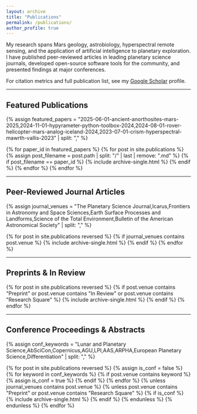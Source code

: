 ```yaml
---
layout: archive
title: "Publications"
permalink: /publications/
author_profile: true
---
```


My research spans Mars geology, astrobiology, hyperspectral remote sensing, and the application of artificial intelligence to planetary exploration. I have published peer-reviewed articles in leading planetary science journals, developed open-source software tools for the community, and presented findings at major conferences.

For citation metrics and full publication list, see my [Google Scholar](https://scholar.google.com/citations?user=1DCuzasAAAAJ&hl=en) profile.

---

## Featured Publications

{% assign featured_papers = "2025-06-01-ancient-anorthosites-mars-2025,2024-11-01-hypyrameter-python-toolbox-2024,2024-08-01-rover-helicopter-mars-analog-iceland-2024,2023-07-01-crism-hyperspectral-mawrth-vallis-2023" | split: "," %}

{% for paper_id in featured_papers %}
  {% for post in site.publications %}
    {% assign post_filename = post.path | split: "/" | last | remove: ".md" %}
    {% if post_filename == paper_id %}
      {% include archive-single.html %}
    {% endif %}
  {% endfor %}
{% endfor %}

---

## Peer-Reviewed Journal Articles

{% assign journal_venues = "The Planetary Science Journal,Icarus,Frontiers in Astronomy and Space Sciences,Earth Surface Processes and Landforms,Science of the Total Environment,Bulletin of the American Astronomical Society" | split: "," %}

{% for post in site.publications reversed %}
  {% if journal_venues contains post.venue %}
    {% include archive-single.html %}
  {% endif %}
{% endfor %}

---

## Preprints & In Review

{% for post in site.publications reversed %}
  {% if post.venue contains "Preprint" or post.venue contains "In Review" or post.venue contains "Research Square" %}
    {% include archive-single.html %}
  {% endif %}
{% endfor %}

---

## Conference Proceedings & Abstracts

{% assign conf_keywords = "Lunar and Planetary Science,AbSciCon,Copernicus,AGU,LPI,AAS,ARPHA,European Planetary Science,Differentiation" | split: "," %}

{% for post in site.publications reversed %}
  {% assign is_conf = false %}
  {% for keyword in conf_keywords %}
    {% if post.venue contains keyword %}
      {% assign is_conf = true %}
    {% endif %}
  {% endfor %}
  {% unless journal_venues contains post.venue %}
    {% unless post.venue contains "Preprint" or post.venue contains "Research Square" %}
      {% if is_conf %}
        {% include archive-single.html %}
      {% endif %}
    {% endunless %}
  {% endunless %}
{% endfor %}